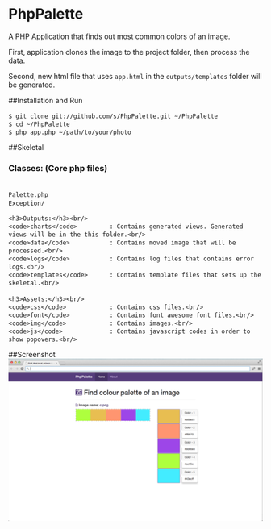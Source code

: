PhpPalette
==========

A PHP Application that finds out most common colors of an image.

First, application clones the image to the project folder, then process the data.

Second, new html file that uses <code>app.html</code> in the <code>outputs/templates</code> folder will be generated.

##Installation and Run

```
$ git clone git://github.com/s/PhpPalette.git ~/PhpPalette
$ cd ~/PhpPalette
$ php app.php ~/path/to/your/photo
```

##Skeletal
	<h3>Classes: (Core php files)</h3><br/>
	<code>Palette.php</code><br/>
	<code>Exception/</code><br/>

	<h3>Outputs:</h3><br/>
	<code>charts</code>         : Contains generated views. Generated views will be in the this folder.<br/>
	<code>data</code>        	: Contains moved image that will be processed.<br/>
	<code>logs</code>           : Contains log files that contains error logs.<br/>
	<code>templates</code>      : Contains template files that sets up the skeletal.<br/>

	<h3>Assets:</h3><br/>
	<code>css</code>         	: Contains css files.<br/>
	<code>font</code>        	: Contains font awesome font files.<br/>
	<code>img</code>           	: Contains images.<br/>
	<code>js</code>      		: Contains javascript codes in order to show popovers.<br/>

##Screenshot
![View Screen Shot](https://github.com/s/PhpPalette/blob/master/assets/img/ScreenShot.png?raw=true)